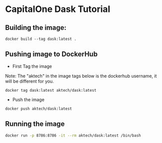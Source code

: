 # CapitalOne Dask Tutorial

## Building the image:

```
docker build --tag dask:latest .
```

## Pushing image to DockerHub

* First Tag the image

Note: The "aktech" in the image tags below is the dockerhub username, it will
be different for you.

```
docker tag dask:latest aktech/dask:latest
```

* Push the image

```
docker push aktech/dask:latest
```

## Running the image

```bash
docker run -p 8786:8786 -it --rm aktech/dask:latest /bin/bash
```

